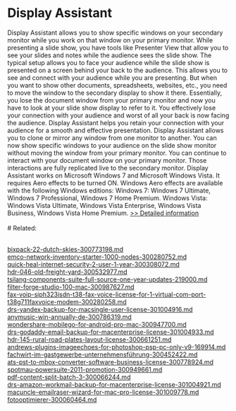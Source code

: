 # Display Assistant
Display Assistant allows you to show specific windows on your secondary monitor while you work on that window on your primary monitor.
While presenting a slide show, you have tools like Presenter View that allow you to see your slides and notes while the audience sees the slide show. The typical setup allows you to face your audience while the slide show is presented on a screen behind your back to the audience. This allows you to see and connect with your audience while you are presenting. But when you want to show other documents, spreadsheets, websites, etc., you need to move the window to the secondary display to show it there. Essentially, you lose the document window from your primary monitor and now you have to look at your slide show display to refer to it. You effectively lose your connection with your audience and worst of all your back is now facing the audience.
Display Assistant helps you retain your connection with your audience for a smooth and effective presentation. Display Assistant allows you to clone or mirror any window from one monitor to another. You can now show specific windows to your audience on the slide show monitor without moving the window from your primary monitor. You can continue to interact with your document window on your primary monitor. Those interactions are fully replicated live to the secondary monitor.
Display Assistant works on Microsoft Windows 7 and Microsoft Windows Vista. It requires Aero effects to be turned ON. Windows Aero effects are available with the following Windows editions:
Windows 7: Windows 7 Ultimate, Windows 7 Professional, Windows 7 Home Premium.
Windows Vista: Windows Vista Ultimate, Windows Vista Enterprise, Windows Vista Business, Windows Vista Home Premium.
[>> Detailed information](https://secure.shareit.com/shareit/product.html?productid=300379094&affiliateid=200057808)<br/><br/># Related:

<br />[bixpack-22-dutch-skies-300773198.md](https://github.com/downloadplanet/downloadplanet/blob/main/bixpack-22-dutch-skies-300773198.md)<br />[emco-network-inventory-starter-1000-nodes-300280752.md](https://github.com/downloadplanet/downloadplanet/blob/main/emco-network-inventory-starter-1000-nodes-300280752.md)<br />[quick-heal-internet-security-2-user-1-year-300308072.md](https://github.com/downloadplanet/downloadplanet/blob/main/quick-heal-internet-security-2-user-1-year-300308072.md)<br />[hdr-046-old-freight-yard-300532977.md](https://github.com/downloadplanet/downloadplanet/blob/main/hdr-046-old-freight-yard-300532977.md)<br />[tsilang-components-suite-full-source-one-year-updates-219000.md](https://github.com/downloadplanet/downloadplanet/blob/main/tsilang-components-suite-full-source-one-year-updates-219000.md)<br />[filter-forge-studio-100-mac-300987627.md](https://github.com/downloadplanet/downloadplanet/blob/main/filter-forge-studio-100-mac-300987627.md)<br />[fax-voip-siph323isdn-t38-fax-voice-license-for-1-virtual-com-port-t38g711faxvoice-modem-300280258.md](https://github.com/downloadplanet/downloadplanet/blob/main/fax-voip-siph323isdn-t38-fax-voice-license-for-1-virtual-com-port-t38g711faxvoice-modem-300280258.md)<br />[drs-yandex-backup-for-macsingle-user-license-301004916.md](https://github.com/downloadplanet/downloadplanet/blob/main/drs-yandex-backup-for-macsingle-user-license-301004916.md)<br />[anymusic-win-annually-de-300786319.md](https://github.com/downloadplanet/downloadplanet/blob/main/anymusic-win-annually-de-300786319.md)<br />[wondershare-mobilego-for-android-pro-mac-300947700.md](https://github.com/downloadplanet/downloadplanet/blob/main/wondershare-mobilego-for-android-pro-mac-300947700.md)<br />[drs-godaddy-email-backup-for-macenterprise-license-301004933.md](https://github.com/downloadplanet/downloadplanet/blob/main/drs-godaddy-email-backup-for-macenterprise-license-301004933.md)<br />[hdr-145-rural-road-plates-layout-license-300661251.md](https://github.com/downloadplanet/downloadplanet/blob/main/hdr-145-rural-road-plates-layout-license-300661251.md)<br />[andrews-plugins-imageechoes-for-photoshop-psp-pc-only-v9-169914.md](https://github.com/downloadplanet/downloadplanet/blob/main/andrews-plugins-imageechoes-for-photoshop-psp-pc-only-v9-169914.md)<br />[fachwirt-im-gastgewerbe-unternehmensführung-300452422.md](https://github.com/downloadplanet/downloadplanet/blob/main/fachwirt-im-gastgewerbe-unternehmensführung-300452422.md)<br />[ats-pst-to-mbox-converter-software-business-license-300778924.md](https://github.com/downloadplanet/downloadplanet/blob/main/ats-pst-to-mbox-converter-software-business-license-300778924.md)<br />[spotmau-powersuite-2011-promotion-300949661.md](https://github.com/downloadplanet/downloadplanet/blob/main/spotmau-powersuite-2011-promotion-300949661.md)<br />[pdf-content-split-batch-3-300066244.md](https://github.com/downloadplanet/downloadplanet/blob/main/pdf-content-split-batch-3-300066244.md)<br />[drs-amazon-workmail-backup-for-macenterprise-license-301004921.md](https://github.com/downloadplanet/downloadplanet/blob/main/drs-amazon-workmail-backup-for-macenterprise-license-301004921.md)<br />[macuncle-emailraser-wizard-for-mac-pro-license-301009778.md](https://github.com/downloadplanet/downloadplanet/blob/main/macuncle-emailraser-wizard-for-mac-pro-license-301009778.md)<br />[fotooptimierer-300060464.md](https://github.com/downloadplanet/downloadplanet/blob/main/fotooptimierer-300060464.md)
